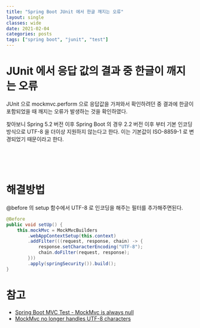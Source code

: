 ```yaml
---
title: "Spring Boot JUnit 에서 한글 깨지는 오류"
layout: single
classes: wide
date: 2021-02-04
categories: posts
tags: ["spring boot", "junit", "test"]
---
```


# JUnit 에서 응답 값의 결과 중 한글이 깨지는 오류
JUnit 으로 mockmvc.perform 으로 응답값을 가져와서 확인하려던 중 결과에 한글이 포함되었을 때 깨지는 오류가 발생하는 것을 확인하였다. 

찾아보니 Spring 5.2 버전 이후 Spring Boot 의 경우 2.2 버전 이후 부터 기본 인코딩 방식으로 UTF-8 을 더이상 지원하지 않는다고 한다. 이는 기본값이 ISO-8859-1 로 변경되었기 때문이라고 한다. 

</br>
</br>
</br>

# 해결방법
@before 의 setup 함수에서 UTF-8 로 인코딩을 해주는 필터를 추가해주면된다.
```java
@Before
public void setUp() {
	this.mockMvc = MockMvcBuilders
		.webAppContextSetup(this.context)
		.addFilter(((request, response, chain) -> {
			response.setCharacterEncoding("UTF-8");
			chain.doFilter(request, response);
		}))
		.apply(springSecurity()).build();
}
```


# 참고
- [Spring Boot MVC Test - MockMvc is always null](https://stackoverflow.com/questions/59534247/spring-boot-mvc-test-mockmvc-is-always-null)
- [MockMvc no longer handles UTF-8 characters](https://github.com/spring-projects/spring-framework/issues/23219)